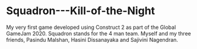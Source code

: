# Squadron---Kill-of-the-Night
My very first game developed using Construct 2 as part of the Global GameJam 2020. Squadron stands for the 4 man team. Myself and my three friends, Pasindu Malshan, Hasini Dissanayaka and Sajivini Nagendran.
